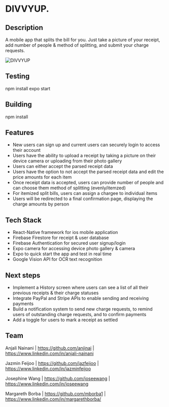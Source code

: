 # DIVVYUP.

## Description

A mobile app that splits the bill for you. Just take a picture of your receipt, add number of people & method of splitting, and submit your charge requests.

![DIVVYUP](https://media4.giphy.com/media/F3h73GOVHrHg6mOrJG/giphy.gif?cid=790b761194b84cdd79b03e461446e5678df179bd1e0c7198&rid=giphy.gif&ct=g)

## Testing

npm install
expo start

## Building

npm install

## Features

- New users can sign up and current users can securely login to access their account
- Users have the ability to upload a receipt by taking a picture on their device camera or uploading from their photo gallery
- Users can either accept the parsed receipt data
- Users have the option to not accept the parsed receipt data and edit the price amounts for each item
- Once receipt data is accepted, users can provide number of people and can choose them method of splitting (evenly/itemzed)
- For itemized split bills, users can assign a chargee to individual items
- Users will be redirected to a final confirmation page, displaying the charge amounts by person

## Tech Stack

- React-Native framework for ios mobile application
- Firebase Firestore for receipt & user database
- Firebase Authentication for secured user signup/login
- Expo camera for accessing device photo gallery & camera
- Expo to quick start the app and test in real time
- Google Vision API for OCR text recognition

## Next steps

- Implement a History screen where users can see a list of all their previous receipts & their charge statuses
- Integrate PayPal and Stripe APIs to enable sending and receiving payments
- Build a notification system to send new charge requests, to remind users of outstanding charge requests, and to confirm payments
- Add a toggle for users to mark a receipt as settled

## Team

Anjali Nainani | https://github.com/anjinai | https://www.linkedin.com/in/anjali-nainani

Jazmin Feijoo | https://github.com/jazfeijoo | https://www.linkedin.com/in/jazminfeijoo

Josephine Wang | https://github.com/joseewang | https://www.linkedin.com/in/joseewang

Margareth Borba | https://github.com/mborba1 | https://www.linkedin.com/in/margarethborba/
